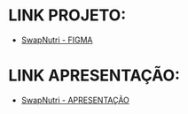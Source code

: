 # LINK PROJETO:

- [SwapNutri - FIGMA](https://www.figma.com/design/RxsfYaPPDd56luCMJBDDqU/SwapNutri?node-id=0-1&t=2meRtbUNz7Pkgdjm-1) 

# LINK APRESENTAÇÃO:

- [SwapNutri - APRESENTAÇÃO](https://www.canva.com/design/DAGPKd2meMU/D8rZnOQ4klRZAZNnbbO_HA/edit)
